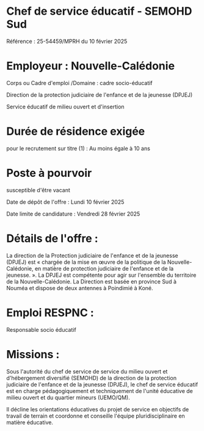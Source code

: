 # Chef de service éducatif - SEMOHD Sud

Référence : 25-54459/MPRH du 10 février 2025

# Employeur : Nouvelle-Calédonie

Corps ou Cadre d'emploi /Domaine : cadre socio-éducatif

Direction de la protection judiciaire de l'enfance et de la jeunesse (DPJEJ)

Service éducatif de milieu ouvert et d'insertion

# Durée de résidence exigée

pour le recrutement sur titre (1) : Au moins égale à 10 ans

# Poste à pourvoir

susceptible d'être vacant

Date de dépôt de l'offre : Lundi 10 février 2025

Date limite de candidature : Vendredi 28 février 2025

# Détails de l'offre :

La direction de la Protection judiciaire de l'enfance et de la jeunesse (DPJEJ) est « chargée de la mise en œuvre de la politique de la Nouvelle-Calédonie, en matière de protection judiciaire de l'enfance et de la jeunesse. ». La DPJEJ est compétente pour agir sur l'ensemble du territoire de la Nouvelle-Calédonie. La Direction est basée en province Sud à Nouméa et dispose de deux antennes à Poindimié à Koné.

# Emploi RESPNC :

Responsable socio éducatif

# Missions :

Sous l'autorité du chef de service de service du milieu ouvert et d'hébergement diversifié (SEMOHD) de la direction de la protection judiciaire de l'enfance et de la jeunesse (DPJEJ), le chef de service éducatif est en charge pédagogiquement et techniquement de l'unité éducative de milieu ouvert et du quartier mineurs (UEMO/QM).

Il décline les orientations éducatives du projet de service en objectifs de travail de terrain et coordonne et conseille l'équipe pluridisciplinaire en matière éducative.